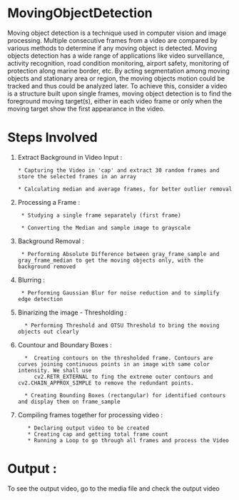 # MovingObjectDetection

Moving object detection is a technique used in computer vision and image processing. Multiple consecutive frames from a video are compared by various methods to determine if any moving object is detected. Moving objects detection has a wide range of applications like video surveillance, activity recognition, road condition monitoring, airport safety, monitoring of protection along marine border, etc. By acting segmentation among moving objects and stationary area or region, the moving objects motion could be tracked and thus could be analyzed later. To achieve this, consider a video is a structure built upon single frames, moving object detection is to find the foreground moving target(s), either in each video frame or only when the moving target show the first appearance in the video.

# Steps Involved

1. Extract Background in Video Input :

       * Capturing the Video in 'cap' and extract 30 random frames and store the selected frames in an array
       
       * Calculating median and average frames, for better outlier removal

2. Processing a Frame :

        * Studying a single frame separately (first frame)
        
        * Converting the Median and sample image to grayscale

3. Background Removal :

        * Performing Absolute Difference between gray_frame_sample and gray_frame_median to get the moving objects only, with the background removed
        
4. Blurring :

        * Performing Gaussian Blur for noise reduction and to simplify edge detection  
        
5. Binarizing the image - Thresholding : 

         * Performing Threshold and OTSU Threshold to bring the moving objects out clearly
         
6. Countour and Boundary Boxes :

         *  Creating contours on the thresholded frame. Contours are curves joining continuous points in an image with same color intensity. We shall use
            cv2.RETR_EXTERNAL to fing the extreme outer contours and cv2.CHAIN_APPROX_SIMPLE to remove the redundant points.
           
         * Creating Bounding Boxes (rectangular) for identified contours and display them on frame_sample
         
7. Compiling frames together for processing video :

          * Declaring output video to be created
          * Creating cap and getting total frame count
          * Running a Loop to go through all frames and process the Video
     
# Output :

To see the output video, go to the media file and check the output video
